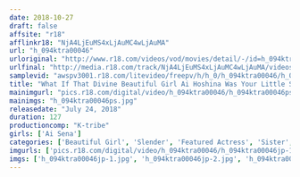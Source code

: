 ```yaml
---
date: 2018-10-27
draft: false
affsite: "r18"
afflinkr18: "NjA4LjEuMS4xLjAuMC4wLjAuMA"
url: "h_094ktra00046"
urloriginal: "http://www.r18.com/videos/vod/movies/detail/-/id=h_094ktra00046"
urlfinal: "http://media.r18.com/track/NjA4LjEuMS4xLjAuMC4wLjAuMA/videos/vod/movies/detail/-/id=h_094ktra00046"
samplevid: "awspv3001.r18.com/litevideo/freepv/h/h_0/h_094ktra00046/h_094ktra00046_dmb_w.mp4"
title: "What If That Divine Beautiful Girl Ai Hoshina Was Your Little Sister...!"
mainimgurl: "pics.r18.com/digital/video/h_094ktra00046/h_094ktra00046ps.jpg"
mainimgs: "h_094ktra00046ps.jpg"
releasedate: "July 24, 2018"
duration: 127
productioncomp: "K-tribe"
girls: ['Ai Sena']
categories: ['Beautiful Girl', 'Slender', 'Featured Actress', 'Sister', 'Hi-Def']
imgurls: ['pics.r18.com/digital/video/h_094ktra00046/h_094ktra00046jp-1.jpg', 'pics.r18.com/digital/video/h_094ktra00046/h_094ktra00046jp-2.jpg', 'pics.r18.com/digital/video/h_094ktra00046/h_094ktra00046jp-3.jpg', 'pics.r18.com/digital/video/h_094ktra00046/h_094ktra00046jp-4.jpg', 'pics.r18.com/digital/video/h_094ktra00046/h_094ktra00046jp-5.jpg', 'pics.r18.com/digital/video/h_094ktra00046/h_094ktra00046jp-6.jpg', 'pics.r18.com/digital/video/h_094ktra00046/h_094ktra00046jp-7.jpg', 'pics.r18.com/digital/video/h_094ktra00046/h_094ktra00046jp-8.jpg', 'pics.r18.com/digital/video/h_094ktra00046/h_094ktra00046jp-9.jpg', 'pics.r18.com/digital/video/h_094ktra00046/h_094ktra00046jp-10.jpg', 'pics.r18.com/digital/video/h_094ktra00046/h_094ktra00046jp-11.jpg', 'pics.r18.com/digital/video/h_094ktra00046/h_094ktra00046jp-12.jpg', 'pics.r18.com/digital/video/h_094ktra00046/h_094ktra00046jp-13.jpg', 'pics.r18.com/digital/video/h_094ktra00046/h_094ktra00046jp-14.jpg', 'pics.r18.com/digital/video/h_094ktra00046/h_094ktra00046jp-15.jpg', 'pics.r18.com/digital/video/h_094ktra00046/h_094ktra00046jp-16.jpg', 'pics.r18.com/digital/video/h_094ktra00046/h_094ktra00046jp-17.jpg', 'pics.r18.com/digital/video/h_094ktra00046/h_094ktra00046jp-18.jpg', 'pics.r18.com/digital/video/h_094ktra00046/h_094ktra00046jp-19.jpg', 'pics.r18.com/digital/video/h_094ktra00046/h_094ktra00046jp-20.jpg']
imgs: ['h_094ktra00046jp-1.jpg', 'h_094ktra00046jp-2.jpg', 'h_094ktra00046jp-3.jpg', 'h_094ktra00046jp-4.jpg', 'h_094ktra00046jp-5.jpg', 'h_094ktra00046jp-6.jpg', 'h_094ktra00046jp-7.jpg', 'h_094ktra00046jp-8.jpg', 'h_094ktra00046jp-9.jpg', 'h_094ktra00046jp-10.jpg', 'h_094ktra00046jp-11.jpg', 'h_094ktra00046jp-12.jpg', 'h_094ktra00046jp-13.jpg', 'h_094ktra00046jp-14.jpg', 'h_094ktra00046jp-15.jpg', 'h_094ktra00046jp-16.jpg', 'h_094ktra00046jp-17.jpg', 'h_094ktra00046jp-18.jpg', 'h_094ktra00046jp-19.jpg', 'h_094ktra00046jp-20.jpg']
---
```

